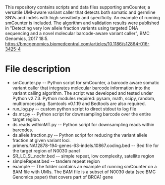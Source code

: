 This repository contains scripts and data files supporting smCounter, a versatile UMI-aware variant caller that detects both somatic and germline SNVs and indels with high sensitivity and specificity. An example of running smCounter is included. The algorithm and validation results were published in "Detecting very low allele fraction variants using targeted DNA sequencing and a novel molecular barcode-aware variant caller", BMC Genomics, 2017 18:5. https://bmcgenomics.biomedcentral.com/articles/10.1186/s12864-016-3425-4

# File description 
  * smCounter.py -- Python script for smCounter, a barcode aware somatic variant caller that integrates molecular barcode information into the variant calling algorithm. The script was developed and tested under Python v2.7.3. Python modules required: pysam, math, scipy, random, multiprocessing. Samtools v0.1.19 and Bedtools are also required. 
  * run_log.py -- custom python script to direct stdout to log file
  * ds.mt.py -- Python script for downsampling barcode over the entire target region. 
  * ds.reads.withinMT.py -- Python script for downsampling reads within barcodes. 
  * ds.allele.fraction.py -- Python script for reducing the variant allele fraction at given variant loci. 
  * primers.NA12878-194-genes-63-indels.10867.coding.bed -- Bed file for the target region of N0030 panel
  * SR_LC_SL.nochr.bed -- simple repeat, low complexity, satellite region
  * simpleRepeat.bed -- tandem repeat region
  * example -- The folder contains an example of running smCounter on a BAM file with UMIs. The BAM file is a subset of N0030 data (see BMC Genomics paper) that covers part of BRCA1 gene


